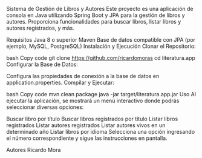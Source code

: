 Sistema de Gestión de Libros y Autores
Este proyecto es una aplicación de consola en Java utilizando Spring Boot y JPA para la gestión de libros y autores. Proporciona funcionalidades para buscar libros, listar libros y autores registrados, y más.

Requisitos
Java 8 o superior
Maven
Base de datos compatible con JPA (por ejemplo, MySQL, PostgreSQL)
Instalación y Ejecución
Clonar el Repositorio:

bash
Copy code
git clone https://github.com/ricardomoras
cd literatura.app
Configurar la Base de Datos:

Configura las propiedades de conexión a la base de datos en application.properties.
Compilar y Ejecutar:

bash
Copy code
mvn clean package
java -jar target/literatura.app.jar
Uso
Al ejecutar la aplicación, se mostrará un menú interactivo donde podrás seleccionar diversas opciones:

Buscar libro por título
Buscar libros registrados por título
Listar libros registrados
Listar autores registrados
Listar autores vivos en un determinado año
Listar libros por idioma
Selecciona una opción ingresando el número correspondiente y sigue las instrucciones en pantalla.

Autores
Ricardo Mora
